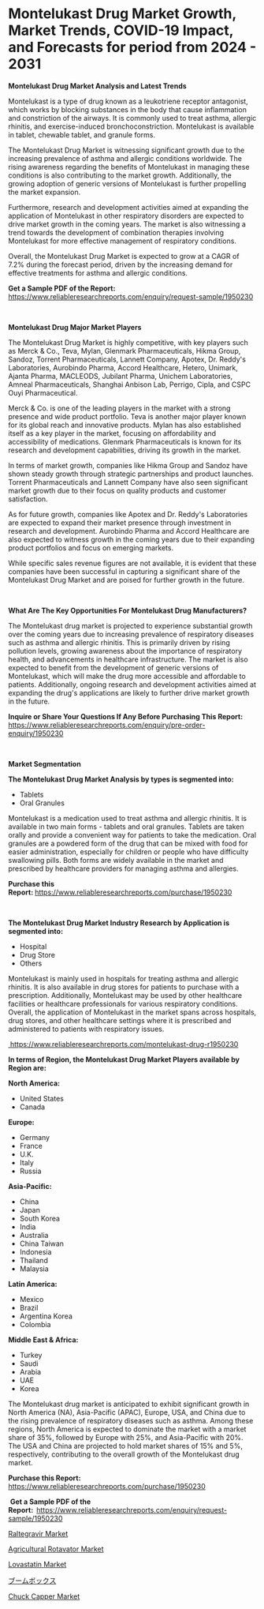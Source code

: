 <p><h1>Montelukast Drug Market Growth, Market Trends, COVID-19 Impact, and Forecasts for period from 2024 - 2031</h1></p><p><strong>Montelukast Drug Market Analysis and Latest Trends</strong></p>
<p><p>Montelukast is a type of drug known as a leukotriene receptor antagonist, which works by blocking substances in the body that cause inflammation and constriction of the airways. It is commonly used to treat asthma, allergic rhinitis, and exercise-induced bronchoconstriction. Montelukast is available in tablet, chewable tablet, and granule forms.</p><p>The Montelukast Drug Market is witnessing significant growth due to the increasing prevalence of asthma and allergic conditions worldwide. The rising awareness regarding the benefits of Montelukast in managing these conditions is also contributing to the market growth. Additionally, the growing adoption of generic versions of Montelukast is further propelling the market expansion.</p><p>Furthermore, research and development activities aimed at expanding the application of Montelukast in other respiratory disorders are expected to drive market growth in the coming years. The market is also witnessing a trend towards the development of combination therapies involving Montelukast for more effective management of respiratory conditions.</p><p>Overall, the Montelukast Drug Market is expected to grow at a CAGR of 7.2% during the forecast period, driven by the increasing demand for effective treatments for asthma and allergic conditions.</p></p>
<p><strong>Get a Sample PDF of the Report:&nbsp;</strong> <a href="https://www.reliableresearchreports.com/enquiry/request-sample/1950230">https://www.reliableresearchreports.com/enquiry/request-sample/1950230</a></p>
<p>&nbsp;</p>
<p><strong>Montelukast Drug Major Market Players</strong></p>
<p><p>The Montelukast Drug Market is highly competitive, with key players such as Merck & Co., Teva, Mylan, Glenmark Pharmaceuticals, Hikma Group, Sandoz, Torrent Pharmaceuticals, Lannett Company, Apotex, Dr. Reddy's Laboratories, Aurobindo Pharma, Accord Healthcare, Hetero, Unimark, Ajanta Pharma, MACLEODS, Jubilant Pharma, Unichem Laboratories, Amneal Pharmaceuticals, Shanghai Anbison Lab, Perrigo, Cipla, and CSPC Ouyi Pharmaceutical.</p><p>Merck & Co. is one of the leading players in the market with a strong presence and wide product portfolio. Teva is another major player known for its global reach and innovative products. Mylan has also established itself as a key player in the market, focusing on affordability and accessibility of medications. Glenmark Pharmaceuticals is known for its research and development capabilities, driving its growth in the market.</p><p>In terms of market growth, companies like Hikma Group and Sandoz have shown steady growth through strategic partnerships and product launches. Torrent Pharmaceuticals and Lannett Company have also seen significant market growth due to their focus on quality products and customer satisfaction.</p><p>As for future growth, companies like Apotex and Dr. Reddy's Laboratories are expected to expand their market presence through investment in research and development. Aurobindo Pharma and Accord Healthcare are also expected to witness growth in the coming years due to their expanding product portfolios and focus on emerging markets.</p><p>While specific sales revenue figures are not available, it is evident that these companies have been successful in capturing a significant share of the Montelukast Drug Market and are poised for further growth in the future.</p></p>
<p>&nbsp;</p>
<p><strong>What Are The Key Opportunities For Montelukast Drug Manufacturers?</strong></p>
<p><p>The Montelukast drug market is projected to experience substantial growth over the coming years due to increasing prevalence of respiratory diseases such as asthma and allergic rhinitis. This is primarily driven by rising pollution levels, growing awareness about the importance of respiratory health, and advancements in healthcare infrastructure. The market is also expected to benefit from the development of generic versions of Montelukast, which will make the drug more accessible and affordable to patients. Additionally, ongoing research and development activities aimed at expanding the drug's applications are likely to further drive market growth in the future.</p></p>
<p><strong>Inquire or Share Your Questions If Any Before Purchasing This Report:</strong> <a href="https://www.reliableresearchreports.com/enquiry/pre-order-enquiry/1950230">https://www.reliableresearchreports.com/enquiry/pre-order-enquiry/1950230</a></p>
<p>&nbsp;</p>
<p><strong>Market Segmentation</strong></p>
<p><strong>The Montelukast Drug Market Analysis by types is segmented into:</strong></p>
<p><ul><li>Tablets</li><li>Oral Granules</li></ul></p>
<p><p>Montelukast is a medication used to treat asthma and allergic rhinitis. It is available in two main forms - tablets and oral granules. Tablets are taken orally and provide a convenient way for patients to take the medication. Oral granules are a powdered form of the drug that can be mixed with food for easier administration, especially for children or people who have difficulty swallowing pills. Both forms are widely available in the market and prescribed by healthcare providers for managing asthma and allergies.</p></p>
<p><strong>Purchase this Report:&nbsp;</strong><a href="https://www.reliableresearchreports.com/purchase/1950230">https://www.reliableresearchreports.com/purchase/1950230</a></p>
<p>&nbsp;</p>
<p><strong>The Montelukast Drug Market Industry Research by Application is segmented into:</strong></p>
<p><ul><li>Hospital</li><li>Drug Store</li><li>Others</li></ul></p>
<p><p>Montelukast is mainly used in hospitals for treating asthma and allergic rhinitis. It is also available in drug stores for patients to purchase with a prescription. Additionally, Montelukast may be used by other healthcare facilities or healthcare professionals for various respiratory conditions. Overall, the application of Montelukast in the market spans across hospitals, drug stores, and other healthcare settings where it is prescribed and administered to patients with respiratory issues.</p></p>
<p><a href="https://www.reliableresearchreports.com/montelukast-drug-r1950230">&nbsp;https://www.reliableresearchreports.com/montelukast-drug-r1950230</a></p>
<p><strong>In terms of Region, the Montelukast Drug Market Players available by Region are:</strong></p>
<p>
    <p> <strong> North America: </strong>
        <ul>
            <li>United States</li>
            <li>Canada</li>
        </ul>
        </p> 
    <p> <strong> Europe: </strong>
        <ul>
            <li>Germany</li>
            <li>France</li>
            <li>U.K.</li>
            <li>Italy</li>
            <li>Russia</li>
        </ul>
        </p> 
    <p> <strong> Asia-Pacific: </strong>
        <ul>
            <li>China</li>
            <li>Japan</li>
            <li>South Korea</li>
            <li>India</li>
            <li>Australia</li>
            <li>China Taiwan</li>
            <li>Indonesia</li>
            <li>Thailand</li>
            <li>Malaysia</li>
        </ul>
        </p> 
    <p> <strong> Latin America: </strong>
        <ul>
            <li>Mexico</li>
            <li>Brazil</li>
            <li>Argentina Korea</li>
            <li>Colombia</li>
        </ul>
        </p> 
    <p> <strong> Middle East & Africa: </strong>
        <ul>
            <li>Turkey</li>
            <li>Saudi</li>
            <li>Arabia</li>
            <li>UAE</li>
            <li>Korea</li>
        </ul>
    </p>
    </p>
<p><p>The Montelukast drug market is anticipated to exhibit significant growth in North America (NA), Asia-Pacific (APAC), Europe, USA, and China due to the rising prevalence of respiratory diseases such as asthma. Among these regions, North America is expected to dominate the market with a market share of 35%, followed by Europe with 25%, and Asia-Pacific with 20%. The USA and China are projected to hold market shares of 15% and 5%, respectively, contributing to the overall growth of the Montelukast drug market.</p></p>
<p><strong>Purchase this Report: </strong><a href="https://www.reliableresearchreports.com/purchase/1950230">https://www.reliableresearchreports.com/purchase/1950230</a></p>
<p>&nbsp;<strong>Get a Sample PDF of the Report:&nbsp;&nbsp;</strong><a href="https://www.reliableresearchreports.com/enquiry/request-sample/1950230">https://www.reliableresearchreports.com/enquiry/request-sample/1950230</a></p>
<p><strong></strong></p>
<p><p><a href="https://github.com/nicholepatriciadoylenwnrjr0/Market-Research-Report-List-2/blob/main/raltegravir-market.md">Raltegravir Market</a></p><p><a href="https://www.linkedin.com/pulse/agricultural-rotavator-market-insights-cagr-trends-growth-strategies-i7nrf">Agricultural Rotavator Market</a></p><p><a href="https://github.com/gamblestampleyjenny50m5sl6/Market-Research-Report-List-2/blob/main/lovastatin-market.md">Lovastatin Market</a></p><p><a href="https://github.com/CieloStamm/Market-Research-Report-List-1/blob/main/855506758608.md">ブームボックス</a></p><p><a href="https://www.linkedin.com/pulse/chuck-capper-market-key-successful-business-strategy-5sq1c">Chuck Capper Market</a></p></p>